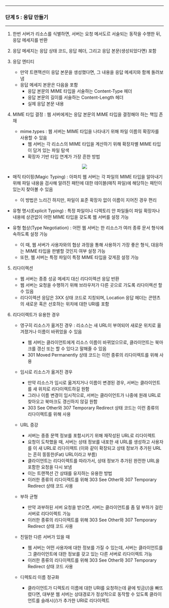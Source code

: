 -----
### 단계 5 : 응답 만들기
-----
1. 한번 서버가 리소스를 식별하면, 서버는 요청 메서도르 서술되는 동작을 수행한 뒤, 응답 메세지를 반환
2. 응답 메세지는 응답 상태 코드, 응답 헤더, 그리고 응답 본문(생성되었다면) 포함
3. 응답 엔티티
   - 만약 트랜잭션이 응답 본문을 생성했다면, 그 내용을 응답 메세지와 함께 돌려보냄
   - 응답 메세지 본문은 다음을 포함
     + 응답 본문의 MIME 타입을 서술하는 Content-Type 헤더
     + 응답 본문의 길이를 서술하는 Content-Length 헤더
     + 실제 응답 본문 내용

4. MIME 타입 결정 : 웹 서버에게는 응답 본문의 MIME 타입을 결정해야 하는 책임 존재
   - mime.types : 웹 서버는 MIME 타입을 나타내기 위해 파일 이름의 확장자를 사용할 수 있음
     + 웹 서버는 각 리소스의 MIME 타입을 계산하기 위해 확장자별 MIME 타입이 담겨 있는 파일 탐색
     + 확장자 기반 타입 연계가 가장 흔한 방법
<div align="center">
<img src="https://github.com/user-attachments/assets/05f21bf2-359d-4e01-9989-86c87266b8f6">
</div>

   - 매직 타이핑(Magic Typing) : 아파치 웹 서버는 각 파일의 MIME 타입을 알아내기 위해 파일 내용을 검사해 알려진 패턴에 대한 테이블(매직 파일)에 해당하는 패턴이 있는지 찾아볼 수 있음
     + 이 방법은 느리긴 하지만, 파일이 표준 확장자 없이 이름이 지어진 경우 편리

   - 유형 명시(Explicit Typing) : 특정 파일이나 디렉토리 안 파일들이 파일 확장자나 내용에 상관없이 어떤 MIME 타입을 갖도록 웹 서버를 설정 가능
   - 유형 협상(Type Negotiation) : 어떤 웹 서버는 한 리소스가 여러 종류 문서 형식에 속하도록 설정 가능
     + 이 때, 웹 서버가 사용자와의 협상 과정을 통해 사용하기 가장 좋은 형식, 대응하는 MIME 타입을 판별할 것인지 여부 설정 가능
     + 또한, 웹 서버는 특정 파일이 특정 MIME 타입을 갖게끔 설정 가능

5. 리다이렉션
   - 웹 서버는 종종 성공 메세지 대신 리다이렉션 응답 반환
   - 웹 서버는 요청을 수행하기 위해 브라우저가 다른 곳으로 가도록 리다이렉션 할 수 있음
   - 리다이렉션 응답은 3XX 상태 코드로 지칭되며, Location 응답 헤더는 콘텐츠의 새로운 혹은 선호하는 위치에 대한 URI를 포함
  
6. 리다이렉트가 유용한 경우
   - 영구히 리소스가 옮겨진 경우 : 리소스는 새 URL이 부여되어 새로운 위치로 옮겨졌거나 이름이 바뀌었을 수 있음
     + 웹 서버는 클라이언트에게 리소스 이름이 바뀌었으므로, 클라이언트는 북마크를 갱신 또는 할 수 있다고 말해줄 수 있음
     + 301 Moved Permanently 상태 코드는 이런 종류의 리다이렉트를 위해 사용

   - 임시로 리소스가 옮겨진 경우
     + 만약 리소스가 임시로 옮겨지거나 이름이 변경된 경우, 서버는 클라이언트를 새 위치로 리다이렉트하길 원함
     + 그러나 이름 변경이 임시적으로, 서버는 클라이언트가 나중에 원래 URL로 찾아오고 북마크도 갱신하지 않길 원함
     + 303 See Other와 307 Temporary Redirect 상태 코드는 이런 종류의 리다이렉트를 위해 사용

   - URL 증강
     + 서버는 종종 문맥 정보를 포함시키기 위해 재작성된 URL로 리다이렉트
     + 요청이 도착했을 때, 서버는 상태 정보를 내포한 새 URL를 생성하고 사용자를 이 새 URL로 리다이렉트 (이와 같이 확장되고 상태 정보가 추가된 URL는 흔히 뚱뚱한(Fat) URL이라고 부름)
     + 클라이언트는 리다이렉트를 따라가서, 상태 정보가 추가된 완전한 URL을 포함한 요청을 다시 보냄
     + 이는 트랜잭션 간 상태를 유지하는 유용한 방법
     + 이러한 종류의 리다이렉트를 위해 303 See Other와 307 Temporary Redirect 상태 코드 사용

   - 부하 균형
     + 만약 과부하된 서버 요청을 받으면, 서버는 클라이언트를 좀 덜 부하가 걸린 서버로 리다이렉트 가능
     + 이러한 종류의 리다이렉트를 위해 303 See Other와 307 Temporary Redirect 상태 코드 사용
    
   - 친밀한 다른 서버가 있을 때
     + 웹 서버는 어떤 사용자에 대한 정보를 가질 수 있는데, 서버는 클라이언트를 그 클라이언트에 대한 정보를 갖고 있는 다른 서버로 리다이렉트 가능
     + 이러한 종류의 리다이렉트를 위해 303 See Other와 307 Temporary Redirect 상태 코드 사용
    
   - 디렉토리 이름 정규화
     + 클라이언트가 디렉토리 이름에 대한 URI를 요청하는데 끝에 빗금(/)을 빠뜨렸다면, 대부분 웹 서버는 상대경로가 정상적으로 동작할 수 있도록 클라이언트를 슬래시(/)가 추가한 URI로 리다이렉트
